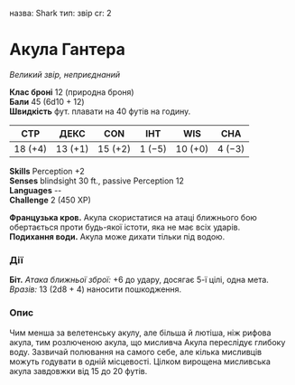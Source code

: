 назва: Shark тип: звір cr: 2

# Акула Гантера
_Великий звір, неприєднаний_

**Клас броні** 12 (природна броня)    
**Бали** 45 (6d10 + 12)    
**Швидкість** фут. плавати на 40 футів на годину.

| СТР     | ДЕКС    | CON     | ІНТ    | WIS     | CHA    |
| ------- | ------- | ------- | ------ | ------- | ------ |
| 18 (+4) | 13 (+1) | 15 (+2) | 1 (−5) | 10 (+0) | 4 (−3) |

**Skills** Perception +2    
**Senses** blindsight 30 ft., passive Perception 12    
**Languages** --    
**Challenge** 2 (450 XP)

**Французька кров.** Акула скористатися на атаці ближнього бою обертається проти будь-якої істоти, яка не має всіх ударів.    
**Подихання води.** Акула може дихати тільки під водою.

### Дії
**Біт.** _Атака ближньої зброї:_ +6 до удару, досягає 5-ї цілі, одна мета. _Вразів:_ 13 (2d8 + 4) наносити пошкодження.

### Опис
Чим менша за велетенську акулу, але більша й лютіша, ніж рифова акула, тим розлюченою акула, що мисливча Акула переслідує глибоку воду. Зазвичай полювання на самого себе, але кілька мисливців можуть годувати в одній місцевості. Цілком вирощена мисливська акула завдовжки від 15 до 20 футів. 